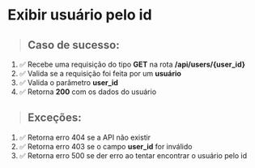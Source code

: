 # Exibir usuário pelo id

> ## Caso de sucesso:
01.  ✅ Recebe uma requisição do tipo **GET** na rota **/api/users/{user_id}**
02.  ✅ Valida se a requisição foi feita por um **usuário**
03.  ✅ Valida o parâmetro **user_id**
04.  ✅ Retorna **200** com os dados do usuário

> ## Exceções:
01.  ✅ Retorna erro 404 se a API não existir
02.  ✅ Retorna erro 403 se o campo **user_id** for inválido
03.  ✅ Retorna erro 500 se der erro ao tentar encontrar o usuário pelo id